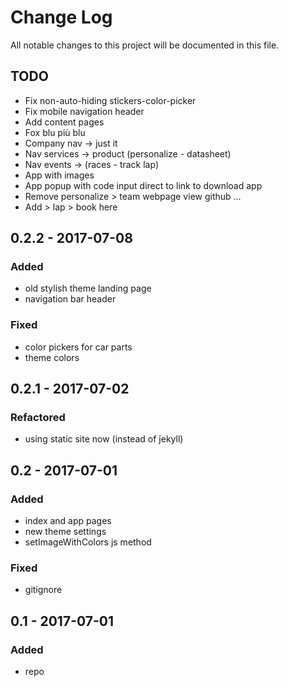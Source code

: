# Change Log
All notable changes to this project will be documented in this file.

## TODO
- Fix non-auto-hiding stickers-color-picker
- Fix mobile navigation header
- Add content pages
- Fox blu più blu
- Company nav -> just it
- Nav services -> product (personalize - datasheet)
- Nav events -> (races - track lap)
- App with images
- App popup with code input direct to link to download app
- Remove personalize > team webpage view github ...
- Add > lap > book here

## 0.2.2 - 2017-07-08

### Added
- old stylish theme landing page
- navigation bar header

### Fixed
- color pickers for car parts
- theme colors

## 0.2.1 - 2017-07-02

### Refactored
- using static site now (instead of jekyll)

## 0.2 - 2017-07-01

### Added
- index and app pages
- new theme settings
- setImageWithColors js method

### Fixed
- gitignore

## 0.1 - 2017-07-01

### Added
- repo
